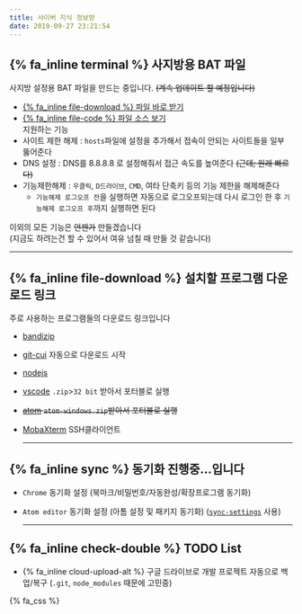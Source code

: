 ```yaml
---
title: 사이버 지식 정보방
date: 2019-09-27 23:21:54
---
```

  
## {% fa_inline terminal %} 사지방용 BAT 파일  
사지방 설정용 BAT 파일을 만드는 중입니다. ~~(계속 업데이트 할 예정입니다)~~  
- [{% fa_inline file-download %} 파일 바로 받기](ckir/CKIR-unlocker.bat)  
- [{% fa_inline file-code %} 파일 소스 보기](https://github.com/PresentKim/presentkim.github.io/blob/source/source/ckir/CKIR-unlocker.bat)  
지원하는 기능  
- 사이트 제한 해제 : `hosts`파일에 설정을 추가해서 접속이 안되는 사이트들을 일부 뚫어준다  
- DNS 설정 : DNS를 8.8.8.8 로 설정해줘서 접근 속도를 높여준다 ~~(근데; 원래 빠르다)~~  
- 기능제한해제 : `우클릭`, `D드라이브`, `CMD`, 여타 단축키 등의 기능 제한을 해제해준다  
  -  `기능해제 로그오프 전`을 실행하면 자동으로 로그오프되는데 다시 로그인 한 후 `기능해제 로그오프 후`까지 실행하면 된다  
  
이외의 모든 기능은 ~~언젠가~~ 만들겠습니다  
(지금도 하려는건 할 수 있어서 여유 넘칠 때 만들 것 같습니다)  
  
  -----
  
## {% fa_inline file-download %} 설치할 프로그램 다운로드 링크 
주로 사용하는 프로그램들의 다운로드 링크입니다  
- [bandizip](https://kr.bandisoft.com/bandizip/)  
- [git-cui](https://git-scm.com/download/win) 자동으로 다운로드 시작  
- [nodejs](https://nodejs.org/ko/)  
- [vscode](https://code.visualstudio.com/#alt-downloads)  `.zip`>`32 bit` 받아서 포터블로 실행  
- ~~[atom](https://github.com/atom/atom/releases/latest) `atom-windows.zip`받아서 포터블로 실행~~  
- [MobaXterm](https://mobaxterm.mobatek.net/) SSH클라이언트  
  
  -----
  
## {% fa_inline sync %} 동기화 진행중...입니다  
- `Chrome` 동기화 설정 (북마크/비밀번호/자동완성/확장프로그램 동기화)  
- `Atom editor` 동기화 설정 (아톰 설정 및 패키지 동기화) ([`sync-settings`](https://atom.io/packages/sync-settings) 사용)  
  
  -----
  
## {% fa_inline check-double %} TODO List  
- {% fa_inline cloud-upload-alt %} 구글 드라이브로 개발 프로젝트 자동으로 백업/복구 (`.git`, `node_modules` 때문에 고민중)  
  
{% fa_css %}  